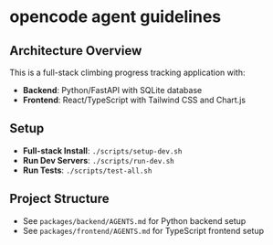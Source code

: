 # opencode agent guidelines

## Architecture Overview

This is a full-stack climbing progress tracking application with:
- **Backend**: Python/FastAPI with SQLite database
- **Frontend**: React/TypeScript with Tailwind CSS and Chart.js

## Setup

- **Full-stack Install**: `./scripts/setup-dev.sh`
- **Run Dev Servers**: `./scripts/run-dev.sh`
- **Run Tests**: `./scripts/test-all.sh`

## Project Structure

- See `packages/backend/AGENTS.md` for Python backend setup
- See `packages/frontend/AGENTS.md` for TypeScript frontend setup